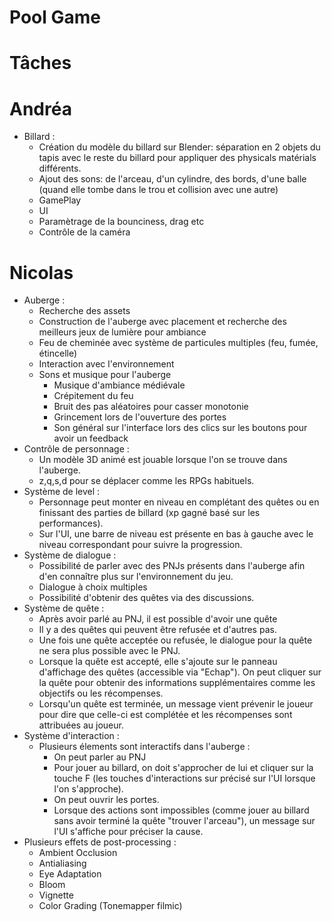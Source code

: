 # Pool Game

# Tâches

# Andréa
* Billard :
  * Création du modèle du billard sur Blender: séparation en 2 objets du tapis avec le reste du billard pour appliquer des physicals matérials différents.
  * Ajout des sons: de l'arceau, d'un cylindre, des bords, d'une balle (quand elle tombe dans le trou et collision avec une autre)
  * GamePlay
  * UI
  * Paramètrage de la bounciness, drag etc
  * Contrôle de la caméra

# Nicolas
* Auberge : 
  * Recherche des assets 
  * Construction de l'auberge avec placement et recherche des meilleurs jeux de lumière pour ambiance
  * Feu de cheminée avec système de particules multiples (feu, fumée, étincelle)
  * Interaction avec l'environnement
  * Sons et musique pour l'auberge
    * Musique d'ambiance médiévale
    * Crépitement du feu
    * Bruit des pas aléatoires pour casser monotonie
    * Grincement lors de l'ouverture des portes
    * Son général sur l'interface lors des clics sur les boutons pour avoir un feedback
* Contrôle de personnage :
  * Un modèle 3D animé est jouable lorsque l'on se trouve dans l'auberge.
  * z,q,s,d pour se déplacer comme les RPGs habituels.
* Système de level :
  * Personnage peut monter en niveau en complétant des quêtes ou en finissant des parties de billard (xp gagné basé sur les performances).
  * Sur l'UI, une barre de niveau est présente en bas à gauche avec le niveau correspondant pour suivre la progression.
* Système de dialogue :
  * Possibilité de parler avec des PNJs présents dans l'auberge afin d'en connaître plus sur l'environnement du jeu. 
  * Dialogue à choix multiples
  * Possibilité d'obtenir des quêtes via des discussions.
* Système de quête :
  * Après avoir parlé au PNJ, il est possible d'avoir une quête
  * Il y a des quêtes qui peuvent être refusée et d'autres pas.
  * Une fois une quête acceptée ou refusée, le dialogue pour la quête ne sera plus possible avec le PNJ.
  * Lorsque la quête est accepté, elle s'ajoute sur le panneau d'affichage des quêtes (accessible via "Echap"). On peut cliquer sur la quête pour obtenir des informations supplémentaires comme les objectifs ou les récompenses.
  * Lorsqu'un quête est terminée, un message vient prévenir le joueur pour dire que celle-ci est complétée et les récompenses sont attribuées au joueur.
* Système d'interaction :
  * Plusieurs élements sont interactifs dans l'auberge :
    * On peut parler au PNJ
    * Pour jouer au billard, on doit s'approcher de lui et cliquer sur la touche F (les touches d'interactions sur précisé sur l'UI lorsque l'on s'approche).
    * On peut ouvrir les portes.
    * Lorsque des actions sont impossibles (comme jouer au billard sans avoir terminé la quête "trouver l'arceau"), un message sur l'UI s'affiche pour préciser la cause.
* Plusieurs effets de post-processing :
  * Ambient Occlusion
  * Antialiasing
  * Eye Adaptation
  * Bloom
  * Vignette
  * Color Grading (Tonemapper filmic)
    
    

